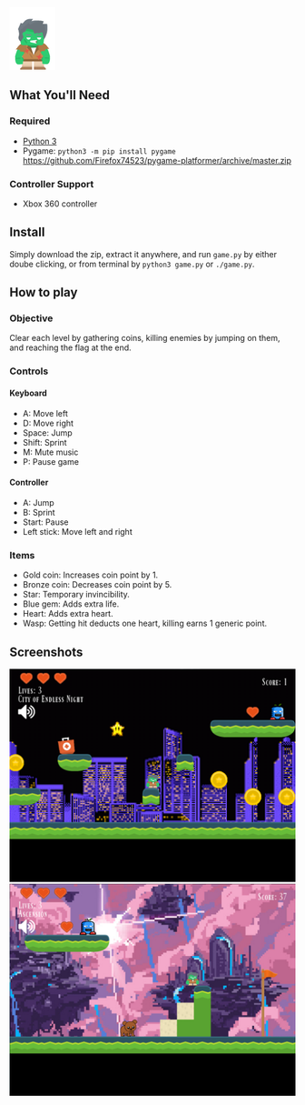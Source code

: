 ![Main character](assets/character/zombie_idle.png)
## What You'll Need
### Required
- [Python 3](https://www.python.org/downloads/)
- Pygame: `python3 -m pip install pygame`
https://github.com/Firefox74523/pygame-platformer/archive/master.zip

### Controller Support
- Xbox 360 controller

## Install
Simply download the zip, extract it anywhere, and run `game.py` by either doube clicking, or from terminal by `python3 game.py` or `./game.py`.

## How to play
### Objective
Clear each level by gathering coins, killing enemies by jumping on them, and reaching the flag at the end.

### Controls
#### Keyboard
- A: Move left
- D: Move right
- Space: Jump
- Shift: Sprint
- M: Mute music
- P: Pause game

#### Controller
- A: Jump
- B: Sprint
- Start: Pause
- Left stick: Move left and right

### Items
- Gold coin: Increases coin point by 1.
- Bronze coin: Decreases coin point by 5.
- Star: Temporary invincibility.
- Blue gem: Adds extra life.
- Heart: Adds extra heart.
- Wasp: Getting hit deducts one heart, killing earns 1 generic point.

## Screenshots
![Screenshot](assets/gameplay1.PNG)
![Screenshot](assets/gameplay2.PNG)
